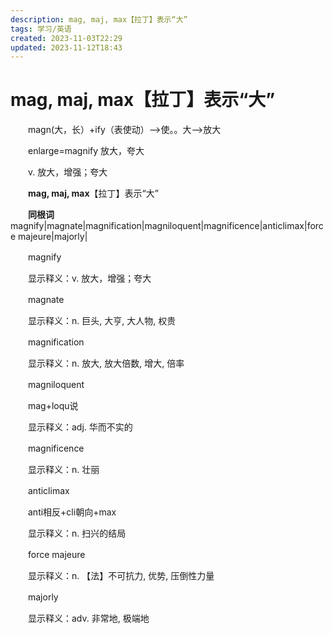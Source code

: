 ```yaml
---
description: mag, maj, max【拉丁】表示“大”
tags: 学习/英语
created: 2023-11-03T22:29
updated: 2023-11-12T18:43
---
```

# mag, maj, max【拉丁】表示“大”

　　magn(大，长）+ify（表使动）--\>使。。大--\>放大

　　enlarge=magnify 放大，夸大

　　v. 放大，增强；夸大

　　**mag, maj, max**【拉丁】表示“大”

　　**同根词**magnify\|magnate\|magnification\|magniloquent\|magnificence\|anticlimax\|force majeure\|majorly\|

　　magnify

　　显示释义：v. 放大，增强；夸大

　　magnate

　　显示释义：n. 巨头, 大亨, 大人物, 权贵

　　magnification

　　显示释义：n. 放大, 放大倍数, 增大, 倍率

　　magniloquent

　　mag+loqu说

　　显示释义：adj. 华而不实的

　　magnificence

　　显示释义：n. 壮丽

　　anticlimax

　　anti相反+cli朝向+max

　　显示释义：n. 扫兴的结局

　　force majeure

　　显示释义：n. 【法】不可抗力, 优势, 压倒性力量

　　majorly

　　显示释义：adv. 非常地, 极端地
